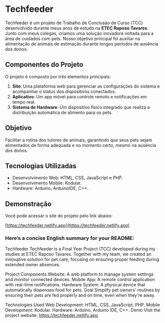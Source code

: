 # Techfeeder

Techfeeder é um projeto de Trabalho de Conclusão de Curso (TCC) desenvolvido durante meus anos de estudo na **ETEC Raposo Tavares**. Junto com meus colegas, criamos uma solução inovadora voltada para a área de cuidados com pets. Nosso objetivo principal foi auxiliar na alimentação de animais de estimação durante longos períodos de ausência dos donos.

## Componentes do Projeto

O projeto é composto por três elementos principais:

1. **Site**: Uma plataforma web para gerenciar as configurações do sistema e acompanhar o status dos dispositivos conectados.
2. **Aplicativo**: Um app móvel para controle remoto e notificações em tempo real.
3. **Sistema de Hardware**: Um dispositivo físico integrado que realiza a distribuição automática de alimento para os pets.

## Objetivo

Facilitar a rotina dos tutores de animais, garantindo que seus pets sejam alimentados de forma adequada e no momento certo, mesmo na ausência dos donos.

## Tecnologias Utilizadas

- Desenvolvimento Web: HTML, CSS, JavaScript e PHP.
- Desenvolvimento Mobile: Kodular.
- Hardware: Arduino, ArduinoIDE, C++.

## Demonstração

Você pode acessar o site do projeto pelo link abaixo:

[https://techfeeder.netlify.app](https://techfeeder.netlify.app)



### Here’s a concise English summary for your README:

Techfeeder
Techfeeder is a Final Year Project (TCC) developed during my studies at ETEC Raposo Tavares. Together with my team, we created an innovative solution for pet care, focusing on ensuring proper feeding during extended owner absences.

Project Components
Website: A web platform to manage system settings and monitor connected devices.
Mobile App: A remote control application with real-time notifications.
Hardware System: A physical device that automatically dispenses food for pets.
Goal
Simplify pet owners' routines by ensuring their pets are fed properly and on time, even when they're away.

Technologies Used
Web Development: HTML, CSS, JavaScript, PHP.
Mobile Development: Kodular.
Hardware: Arduino, Arduino IDE, C++.
Demo
Visit the project website:
https://techfeeder.netlify.app


